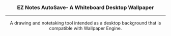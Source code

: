<h3 align="center">EZ Notes AutoSave- A Whiteboard Desktop Wallpaper</h3>

---

<p align="center">A drawing and notetaking tool intended as a desktop background that is compatible with Wallpaper Engine.
<br /> <br />

